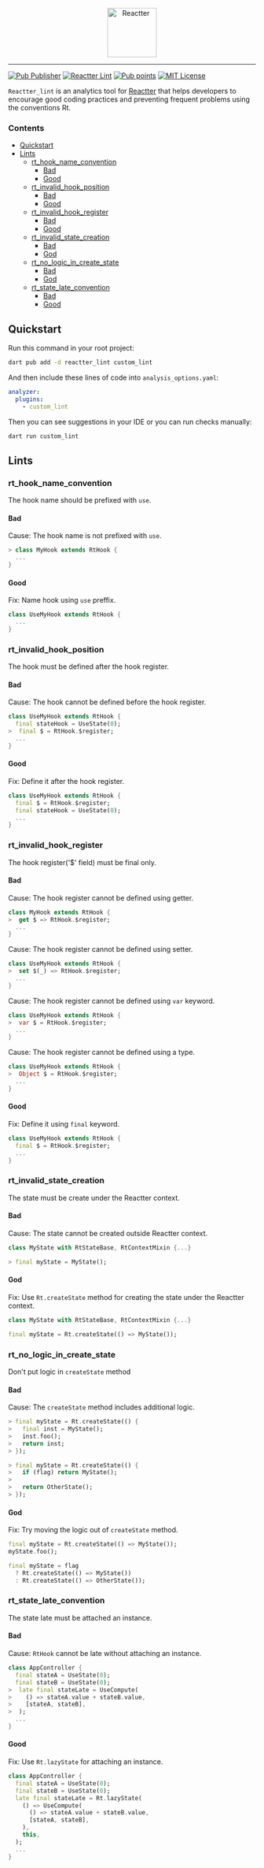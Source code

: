 <p align="center">
  <img src="https://raw.githubusercontent.com/2devs-team/reactter_assets/main/reactter_logo_full.png" height="100" alt="Reactter" />
</p>

____

[![Pub Publisher](https://img.shields.io/pub/publisher/reactter?color=013d6d&labelColor=01579b)](https://pub.dev/publishers/2devs.io/packages)
[![Reactter Lint](https://img.shields.io/pub/v/reactter_lint?color=1d7fac&labelColor=29b6f6&label=reactter_lint&logo=dart)](https://pub.dev/packages/reactter_lint)
[![Pub points](https://img.shields.io/pub/points/reactter_lint?color=196959&labelColor=23967F&logo=dart)](https://pub.dev/packages/reactter_lint/score)
[![MIT License](https://img.shields.io/github/license/2devs-team/reactter?color=a85f00&labelColor=F08700&logoColor=fff&logo=Open%20Source%20Initiative)](https://github.com/2devs-team/reactter/blob/master/LICENSE)

`Reactter_lint` is an analytics tool for [Reactter](https://pub.dev/packages/reactter) that helps developers to encourage good coding practices and preventing frequent problems using the conventions Rt.

### Contents

- [Quickstart](#quickstart)
- [Lints](#lints)
  - [rt\_hook\_name\_convention](#rt_hook_name_convention)
    - [Bad](#bad)
    - [Good](#good)
  - [rt\_invalid\_hook\_position](#rt_invalid_hook_position)
    - [Bad](#bad-1)
    - [Good](#good-1)
  - [rt\_invalid\_hook\_register](#rt_invalid_hook_register)
    - [Bad](#bad-2)
    - [Good](#good-2)
  - [rt\_invalid\_state\_creation](#rt_invalid_state_creation)
    - [Bad](#bad-3)
    - [God](#god)
  - [rt\_no\_logic\_in\_create\_state](#rt_no_logic_in_create_state)
    - [Bad](#bad-4)
    - [God](#god-1)
  - [rt\_state\_late\_convention](#rt_state_late_convention)
    - [Bad](#bad-5)
    - [Good](#good-3)

## Quickstart

Run this command in your root project:

```sh
dart pub add -d reactter_lint custom_lint
```

And then include these lines of code into `analysis_options.yaml`:

```yaml
analyzer:
  plugins:
    - custom_lint
```

Then you can see suggestions in your IDE or you can run checks manually:

```sh
dart run custom_lint
```

## Lints

### rt_hook_name_convention

The hook name should be prefixed with `use`.

#### Bad

Cause: The hook name is not prefixed with `use`.

```dart
> class MyHook extends RtHook {
  ...
}
```

#### Good

Fix: Name hook using `use` preffix.

```dart
class UseMyHook extends RtHook {
  ...
}
```

### rt_invalid_hook_position

The hook must be defined after the hook register.

#### Bad

Cause: The hook cannot be defined before the hook register.

```dart
class UseMyHook extends RtHook {
  final stateHook = UseState(0);
>  final $ = RtHook.$register;
  ...
}
```

#### Good

Fix: Define it after the hook register.

```dart
class UseMyHook extends RtHook {
  final $ = RtHook.$register;
  final stateHook = UseState(0);
  ...
}
```

### rt_invalid_hook_register

The hook register('$' field) must be final only.

#### Bad

Cause: The hook register cannot be defined using getter.

```dart
class MyHook extends RtHook {
>  get $ => RtHook.$register;
  ...
}
```

Cause: The hook register cannot be defined using setter.

```dart
class UseMyHook extends RtHook {
>  set $(_) => RtHook.$register;
  ...
}
```

Cause: The hook register cannot be defined using `var` keyword.

```dart
class UseMyHook extends RtHook {
>  var $ = RtHook.$register;
  ...
}
```

Cause: The hook register cannot be defined using a type.

```dart
class UseMyHook extends RtHook {
>  Object $ = RtHook.$register;
  ...
}
```

#### Good

Fix: Define it using `final` keyword.

```dart
class UseMyHook extends RtHook {
  final $ = RtHook.$register;
  ...
}
```

### rt_invalid_state_creation

The state must be create under the Reactter context.

#### Bad

Cause: The state cannot be created outside Reactter context.

```dart
class MyState with RtStateBase, RtContextMixin {...}

> final myState = MyState();
```

#### God

Fix: Use `Rt.createState` method for creating the state under the Reactter context.

```dart
class MyState with RtStateBase, RtContextMixin {...}

final myState = Rt.createState(() => MyState());
```

### rt_no_logic_in_create_state

Don't put logic in `createState` method

#### Bad

Cause: The `createState` method includes additional logic.

```dart
> final myState = Rt.createState(() {
>   final inst = MyState();
>   inst.foo();
>   return inst;
> });
```

```dart
> final myState = Rt.createState(() {
>   if (flag) return MyState();
>
>   return OtherState();
> });
```

#### God

Fix: Try moving the logic out of `createState` method.

```dart
final myState = Rt.createState(() => MyState());
myState.foo();
```

```dart
final myState = flag 
  ? Rt.createState(() => MyState())
  : Rt.createState(() => OtherState());
```

### rt_state_late_convention

The state late must be attached an instance.

#### Bad

Cause: `RtHook` cannot be late without attaching an instance.

```dart
class AppController {
  final stateA = UseState(0);
  final stateB = UseState(0);
>  late final stateLate = UseCompute(
>    () => stateA.value + stateB.value,
>    [stateA, stateB],
>  );
  ...
}
```

#### Good

Fix: Use `Rt.lazyState` for attaching an instance.

```dart
class AppController {
  final stateA = UseState(0);
  final stateB = UseState(0);
  late final stateLate = Rt.lazyState(
    () => UseCompute(
      () => stateA.value + stateB.value,
      [stateA, stateB],
    ),
    this,
  );
  ...
}
```

